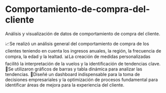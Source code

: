 # Comportamiento-de-compra-del-cliente
Análisis y visualización de datos de comportamiento de compra del cliente.

📈Se realizó un análisis general del comportamiento de compra de los clientes teniendo en cuenta los ingresos anuales, la región, la frecuencia de compra, la edad y la lealtad.
📊⁣⁣⁣La creación de medidas personalizadas facilitó la interpretación de la vuelos y la identificación de tendencias clave. 
🦄Se utilizaron gráficos de barras y tabla dinámica para analizar las tendencias.
🔎Diseñé un dashboard indispensable para la toma de decisiones empresariales y la optimización de procesos fundamental para identificar áreas de mejora para la experiencia del cliente.
